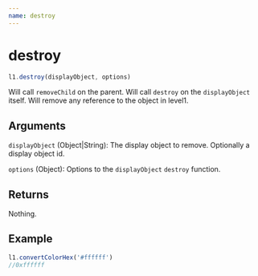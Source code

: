 ```yaml
---
name: destroy
---
```


# destroy

```js
l1.destroy(displayObject, options)
```

Will call `removeChild` on the parent. Will call `destroy` on the `displayObject` itself. Will remove any reference to the object in level1.

## Arguments

`displayObject` (Object|String): The display object to remove. Optionally a display object id.

`options` (Object): Options to the `displayObject` `destroy` function.

## Returns

Nothing.

## Example

```js
l1.convertColorHex('#ffffff')
//0xffffff
```
